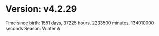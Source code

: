 # Version: v4.2.29
Time since birth: 1551 days, 37225 hours, 2233500 minutes, 134010000 seconds
Season: Winter ❄️
